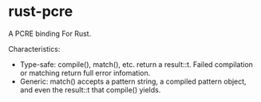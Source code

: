 rust-pcre
=========

A PCRE binding For Rust.

Characteristics:

- Type-safe: compile(), match(), etc. return a result::t.
  Failed compilation or matching return full error infomation.
- Generic: match() accepts a pattern string, a compiled pattern object,
  and even the result::t that compile() yields.
